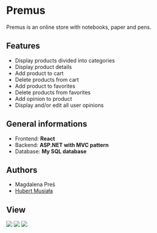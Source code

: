 # **Premus**
Premus is an online store with notebooks, paper and pens.

## **Features**
- Display products divided into categories
- Display product details
- Add product to cart
- Delete products from cart
- Add product to favorites
- Delete products from favorites
- Add opinion to product
- Display and/or edit all user opinions

## **General informations**
- Frontend: **React**
- Backend: **ASP.NET with MVC pattern**
- Database: **My SQL database**

## **Authors**
- Magdalena Preś
- [Hubert Musiała](https://github.com/Musialkov)

## **View**

<img src="https://user-images.githubusercontent.com/80152110/153078096-e78acb37-8b87-4993-a51b-527cbac1d843.jpg">

<img src="https://user-images.githubusercontent.com/80152110/153078100-69bb5a3a-63a3-430d-952b-65429068791d.jpg">

<img src="https://user-images.githubusercontent.com/80152110/153078090-57df157b-49d5-43e2-8618-dcc89cf7aa54.jpg">

